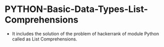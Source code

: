 # PYTHON-Basic-Data-Types-List-Comprehensions
- It includes the solution of the problem of hackerrank of module Python called as List Comprehensions.
